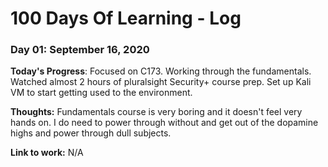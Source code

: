 # 100 Days Of Learning - Log

### Day 01: September 16, 2020


**Today's Progress**: Focused on C173. Working through the fundamentals. 
Watched almost 2 hours of pluralsight Security+ course prep.
Set up Kali VM to start getting used to the environment.

**Thoughts:** Fundamentals course is very boring and it doesn't feel very hands on. I do need to power through without and get out of the dopamine highs and power through dull subjects.

**Link to work:** N/A

